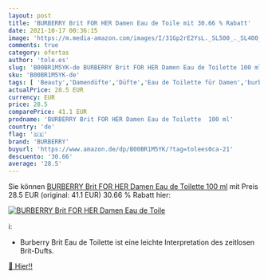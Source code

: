 ```yaml
---
layout: post
title: 'BURBERRY Brit FOR HER Damen Eau de Toile mit 30.66 % Rabatt'
date: 2021-10-17 00:36:15
image: 'https://m.media-amazon.com/images/I/31Gp2rE2YsL._SL500_._SL400_.jpg'
comments: true
category: ofertas
author: 'tole.es'
slug: 'B00BR1M5YK-de BURBERRY Brit FOR HER Damen Eau de Toilette 100 ml'
sku: 'B00BR1M5YK-de'
tags: [ 'Beauty','Damendüfte','Düfte','Eau de Toilette für Damen','burberry', ]
actualPrice: 28.5 EUR
currency: EUR
price: 28.5
comparePrice: 41.1 EUR
prodname: 'BURBERRY Brit FOR HER Damen Eau de Toilette  100 ml'
country: 'de'
flag: '🇩🇪'
brand: 'BURBERRY'
buyurl: 'https://www.amazon.de/dp/B00BR1M5YK/?tag=tolees0ca-21'
descuento: '30.66'
average: '28.5'
---
```


Sie können [BURBERRY Brit FOR HER Damen Eau de Toilette  100 ml](https://www.amazon.de/dp/B00BR1M5YK/?tag=tolees0ca-21) mit Preis 28.5 EUR (original: 41.1 EUR) 30.66 % Rabatt hier:

[![BURBERRY Brit FOR HER Damen Eau de Toile](https://m.media-amazon.com/images/I/31Gp2rE2YsL._SL500_._SL400_.jpg)](https://www.amazon.de/dp/B00BR1M5YK/?tag=tolees0ca-21)

ℹ️:

- Burberry Brit Eau de Toilette ist eine leichte Interpretation des zeitlosen Brit-Dufts.

[🛒 Hier!!](https://www.amazon.de/dp/B00BR1M5YK/?tag=tolees0ca-21)
